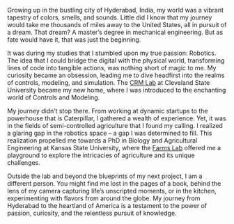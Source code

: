 Growing up in the bustling city of Hyderabad, India, my world was a vibrant tapestry of colors, smells, and sounds. Little did I know that my journey would take me thousands of miles away to the United States, all in pursuit of a dream. That dream? A master’s degree in mechanical engineering. But as fate would have it, that was just the beginning.

It was during my studies that I stumbled upon my true passion: Robotics. The idea that I could bridge the digital with the physical world, transforming lines of code into tangible actions, was nothing short of magic to me. My curiosity became an obsession, leading me to dive headfirst into the realms of controls, modeling, and simulation. The [CRM Lab](https://academic.csuohio.edu/richter-hanz/) at Cleveland State University became my new home, where I was introduced to the enchanting world of Controls and Modeling.

My journey didn’t stop there. From working at dynamic startups to the powerhouse that is Caterpillar, I gathered a wealth of experience. Yet, it was in the fields of semi-controlled agriculture that I found my calling. I realized a glaring gap in the robotics space – a gap I was determined to fill. This realization propelled me towards a PhD in Biology and Agricultural Engineering at Kansas State University, where the [Farms Lab](https://farmslab.k-state.edu/) offered me a playground to explore the intricacies of agriculture and its unique challenges.

Outside the lab and beyond the blueprints of my next project, I am a different person. You might find me lost in the pages of a book, behind the lens of my camera capturing life’s unscripted moments, or in the kitchen, experimenting with flavors from around the globe. My journey from Hyderabad to the heartland of America is a testament to the power of passion, curiosity, and the relentless pursuit of knowledge.
